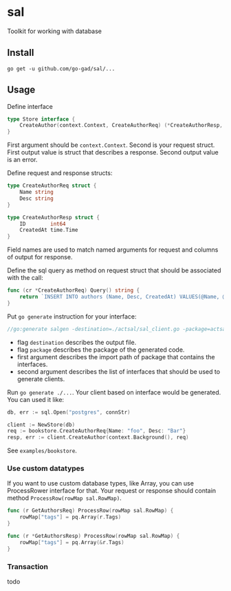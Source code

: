 # sal
Toolkit for working with database

## Install

```
go get -u github.com/go-gad/sal/...
```

## Usage

Define interface
```go
type Store interface {
	CreateAuthor(context.Context, CreateAuthorReq) (*CreateAuthorResp, error)
}
```
First argument should be `context.Context`. Second is your request struct. 
First output value is struct that describes a response. Second output value is an error.

Define request and response structs:
```go
type CreateAuthorReq struct {
	Name string
	Desc string
}

type CreateAuthorResp struct {
	ID        int64
	CreatedAt time.Time
}
``` 
Field names are used to match named arguments for request and columns of output for response.

Define the sql query as method on request struct that should be associated with the call:
```go
func (cr *CreateAuthorReq) Query() string {
	return `INSERT INTO authors (Name, Desc, CreatedAt) VALUES(@Name, @Desc, now()) RETURNING ID, CreatedAt`
}
``` 

Put `go generate` instruction for your interface:
```go
//go:generate salgen -destination=./actsal/sal_client.go -package=actsal github.com/go-gad/sal/examples/bookstore Store
```

- flag `destination` describes the output file.
- flag `package` describes the package of the generated code.
- first argument describes the import path of package that contains the interfaces.
- second argument describes the list of interfaces that should be used to generate clients.

Run `go generate ./...`. Your client based on interface would be generated. You can used it like:
```go
db, err := sql.Open("postgres", connStr)

client := NewStore(db)
req := bookstore.CreateAuthorReq{Name: "foo", Desc: "Bar"}
resp, err := client.CreateAuthor(context.Background(), req)

```

See `examples/bookstore`.

### Use custom datatypes

If you want to use custom database types, like Array, you can use ProcessRower interface for that. 
Your request or response should contain method `ProcessRow(rowMap sal.RowMap)`.

```go
func (r GetAuthorsReq) ProcessRow(rowMap sal.RowMap) {
	rowMap["tags"] = pq.Array(r.Tags)
}

func (r *GetAuthorsResp) ProcessRow(rowMap sal.RowMap) {
	rowMap["tags"] = pq.Array(&r.Tags)
}
``` 

### Transaction

todo
